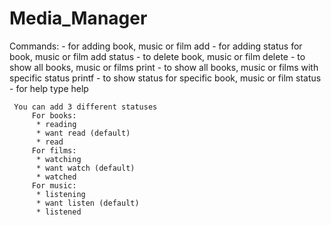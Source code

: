 # Media_Manager
 Commands: 
		- for adding book, music or film
		 add <name>
		- for adding status for book, music or film
		 add status <name>
		- to delete book, music or film
		 delete <type> <name>
		- to show all books, music or films
		 print <type>
		- to show all books, music or films with specific status
		 printf <status>
		- to show status for specific book, music or film 
		 status <name>
		- for help type
		 help
		 
     You can add 3 different statuses
		 For books:
		  * reading 
		  * want read (default) 
		  * read 
		 For films: 
		  * watching 
		  * want watch (default) 
		  * watched 
		 For music: 
		  * listening 
		  * want listen (default)
		  * listened 
